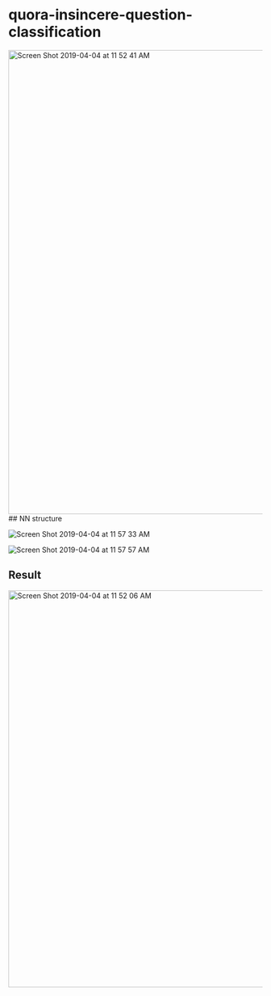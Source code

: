 # quora-insincere-question-classification

<img width="920" alt="Screen Shot 2019-04-04 at 11 52 41 AM" src="https://user-images.githubusercontent.com/32749721/55573723-4c9c2a80-56d0-11e9-8aa5-90d8374fd069.png">
## NN structure

![Screen Shot 2019-04-04 at 11 57 33 AM](https://user-images.githubusercontent.com/32749721/55573987-e7950480-56d0-11e9-8639-e50ed91c00e6.png)

![Screen Shot 2019-04-04 at 11 57 57 AM](https://user-images.githubusercontent.com/32749721/55574018-f8de1100-56d0-11e9-9b31-c2f7c8605f5e.png)
## Result
<img width="787" alt="Screen Shot 2019-04-04 at 11 52 06 AM" src="https://user-images.githubusercontent.com/32749721/55573698-3ee6a500-56d0-11e9-9483-09278b95d602.png">
